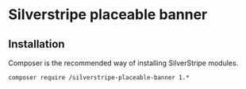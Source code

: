 # Silverstripe placeable banner

## Installation
Composer is the recommended way of installing SilverStripe modules.
```
composer require /silverstripe-placeable-banner 1.*
```
